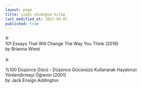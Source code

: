 ```yaml
---
layout: page  
title: şimdi okuduğum kitap  
last_modified_at: 2022-09-07
published: true  
---
```

 
⁜  
101 Essays That Will Change The Way You Think (2016)  
<i>by</i> Brianna Wiest  
<br />
⁜ 

%100 Düşünce Gücü - Düşünce Gücünüzü Kullanarak Hayatınızı Yönlendirmeyi Öğrenin (2001)  
<i>by</i> Jack Ensign Addington
 
